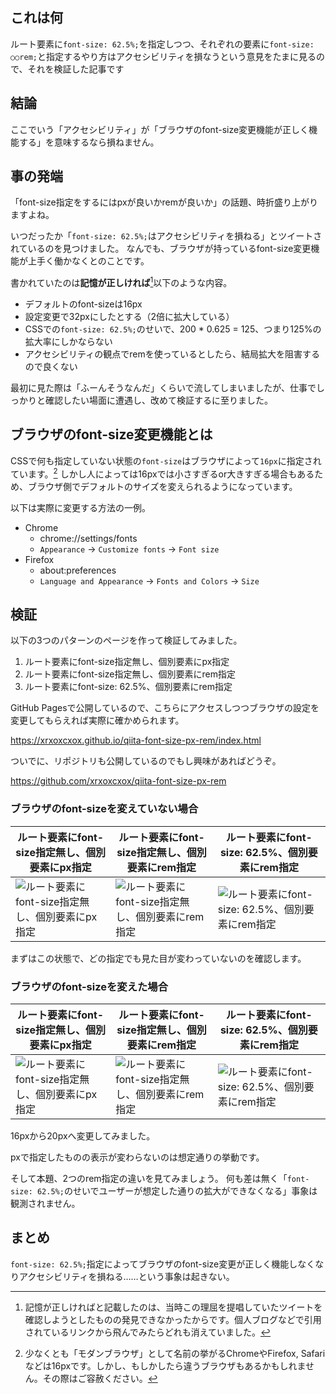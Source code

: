 <!--
title:   font-size: 62.5%;はアクセシビリティを損ねるのか？
tags:    CSS,HTML,アクセシビリティ
id:      a7edd8f81c156a41c038
private: false
-->
## これは何

ルート要素に`font-size: 62.5%;`を指定しつつ、それぞれの要素に`font-size: ○○rem;`と指定するやり方はアクセシビリティを損なうという意見をたまに見るので、それを検証した記事です

## 結論

ここでいう「アクセシビリティ」が「ブラウザのfont-size変更機能が正しく機能する」を意味するなら損ねません。

## 事の発端

「font-size指定をするにはpxが良いかremが良いか」の話題、時折盛り上がりますよね。

いつだったか「`font-size: 62.5%;`はアクセシビリティを損ねる」とツイートされているのを見つけました。
なんでも、ブラウザが持っているfont-size変更機能が上手く働かなくとのことです。

書かれていたのは**記憶が正しければ**[^1]以下のような内容。

- デフォルトのfont-sizeは16px
- 設定変更で32pxにしたとする（2倍に拡大している）
- CSSでの`font-size: 62.5%;`のせいで、200 * 0.625 = 125、つまり125%の拡大率にしかならない
- アクセシビリティの観点でremを使っているとしたら、結局拡大を阻害するので良くない

最初に見た際は「ふーんそうなんだ」くらいで流してしまいましたが、仕事でしっかりと確認したい場面に遭遇し、改めて検証するに至りました。

[^1]: 記憶が正しければと記載したのは、当時この理屈を提唱していたツイートを確認しようとしたものの発見できなかったからです。個人ブログなどで引用されているリンクから飛んでみたらどれも消えていました。

## ブラウザのfont-size変更機能とは

CSSで何も指定していない状態の`font-size`はブラウザによって`16px`に指定されています。[^2]
しかし人によっては16pxでは小さすぎるor大きすぎる場合もあるため、ブラウザ側でデフォルトのサイズを変えられるようになっています。

[^2]: 少なくとも「モダンブラウザ」として名前の挙がるChromeやFirefox, Safariなどは16pxです。しかし、もしかしたら違うブラウザもあるかもしれません。その際はご容赦ください。

以下は実際に変更する方法の一例。

- Chrome
    - chrome://settings/fonts
    - `Appearance` -> `Customize fonts` -> `Font size`
- Firefox
    - about:preferences
    - `Language and Appearance` -> `Fonts and Colors` -> `Size`

## 検証

以下の3つのパターンのページを作って検証してみました。

1. ルート要素にfont-size指定無し、個別要素にpx指定
1. ルート要素にfont-size指定無し、個別要素にrem指定
1. ルート要素にfont-size: 62.5%、個別要素にrem指定

GitHub Pagesで公開しているので、こちらにアクセスしつつブラウザの設定を変更してもらえれば実際に確かめられます。

https://xrxoxcxox.github.io/qiita-font-size-px-rem/index.html

ついでに、リポジトリも公開しているのでもし興味があればどうぞ。

https://github.com/xrxoxcxox/qiita-font-size-px-rem

### ブラウザのfont-sizeを変えていない場合

| ルート要素にfont-size指定無し、個別要素にpx指定 | ルート要素にfont-size指定無し、個別要素にrem指定 | ルート要素にfont-size: 62.5%、個別要素にrem指定 |
| --- | --- | --- |
| ![ルート要素にfont-size指定無し、個別要素にpx指定](https://qiita-image-store.s3.ap-northeast-1.amazonaws.com/0/214677/24b7b74d-b239-bde7-987c-24e1b9f5d05a.png) | ![ルート要素にfont-size指定無し、個別要素にrem指定](https://qiita-image-store.s3.ap-northeast-1.amazonaws.com/0/214677/a405320a-6ac2-a19a-f0dc-838c3d11b2c2.png) | ![ルート要素にfont-size: 62.5%、個別要素にrem指定](https://qiita-image-store.s3.ap-northeast-1.amazonaws.com/0/214677/8e4e9db3-2f56-ed68-2246-635e8dfb18f5.png) |

まずはこの状態で、どの指定でも見た目が変わっていないのを確認します。

### ブラウザのfont-sizeを変えた場合

| ルート要素にfont-size指定無し、個別要素にpx指定 | ルート要素にfont-size指定無し、個別要素にrem指定 | ルート要素にfont-size: 62.5%、個別要素にrem指定 |
| --- | --- | --- |
| ![ルート要素にfont-size指定無し、個別要素にpx指定](https://qiita-image-store.s3.ap-northeast-1.amazonaws.com/0/214677/b5987e98-74d1-faf4-6909-64056de055e3.png) | ![ルート要素にfont-size指定無し、個別要素にrem指定](https://qiita-image-store.s3.ap-northeast-1.amazonaws.com/0/214677/bc4ab0e8-672d-a963-1d77-00124ab4aeee.png) | ![ルート要素にfont-size: 62.5%、個別要素にrem指定](https://qiita-image-store.s3.ap-northeast-1.amazonaws.com/0/214677/ec40d0e8-0e63-f17f-1950-6d1dcf3bf81e.png) |

16pxから20pxへ変更してみました。

pxで指定したものの表示が変わらないのは想定通りの挙動です。

そして本題、2つのrem指定の違いを見てみましょう。
何も差は無く「`font-size: 62.5%;`のせいでユーザーが想定した通りの拡大ができなくなる」事象は観測されません。

## まとめ

`font-size: 62.5%;`指定によってブラウザのfont-size変更が正しく機能しなくなりアクセシビリティを損ねる……という事象は起きない。